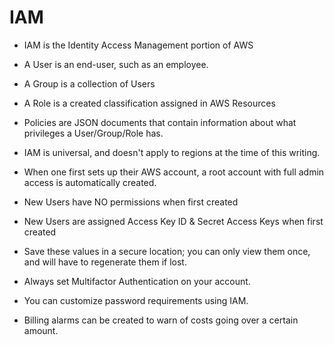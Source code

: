 # IAM

+ IAM is the Identity Access Management portion of AWS

+ A User is an end-user, such as an employee.

+ A Group is a collection of Users

+ A Role is a created classification assigned in AWS Resources

+ Policies are JSON documents that contain information about what privileges a User/Group/Role has.

+ IAM is universal, and doesn't apply to regions at the time of this writing.

+ When one first sets up their AWS account, a root account with full admin access is automatically created.

+ New Users have NO permissions when first created

+ New Users are assigned Access Key ID & Secret Access Keys when first created

+ Save these values in a secure location; you can only view them once, and will have to regenerate them if lost.

+ Always set Multifactor Authentication on your account.

+ You can customize password requirements using IAM.

+ Billing alarms can be created to warn of costs going over a certain amount.